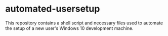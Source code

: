 # automated-usersetup
This repository contains a shell script and necessary files used to automate the setup of a new user's Windows 10 development machine.
